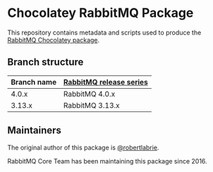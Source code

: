 # Chocolatey RabbitMQ Package

This repository contains metadata and scripts used to produce the [RabbitMQ Chocolatey package](https://chocolatey.org/packages/rabbitmq).

## Branch structure

| Branch name   | [RabbitMQ release series](https://www.rabbitmq.com/release-information) |
| ------------- | --------------- |
| 4.0.x        | RabbitMQ 4.0.x |
| 3.13.x        | RabbitMQ 3.13.x |

## Maintainers

The original author of this package is [@robertlabrie](https://github.com/robertlabrie).

RabbitMQ Core Team has been maintaining this package since 2016.
